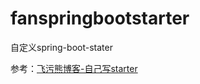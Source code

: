 # fanspringbootstarter
自定义spring-boot-stater

参考：[飞污熊博客-自己写starter](https://www.xncoding.com/2017/07/22/spring/sb-starter.html)

